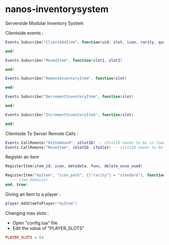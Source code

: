 # nanos-inventorysystem
Serverside Modular Inventory System

Clientside events :

```lua
Events.Subscribe("ClientAddItem", function(uid, slot, icon, rarity, quantity, stackable)

end)

Events.Subscribe("MovedItem", function(slot1, slot2)

end)

Events.Subscribe("RemoveInventoryItem", function(slot)

end)

Events.Subscribe("DecrementInventoryItem", function(slot)

end)

Events.Subscribe("IncrementInventoryItem", function(slot)

end)
```

Clientside To Server Remote Calls :
```lua
Events.CallRemote("OnItemUsed", sSlotID) -- sSlotID needs to be in lowercase
Events.CallRemote("MoveItem", sSlotID, iToSlot) -- sSlotID needs to be in lowercase
```

Register an item
```lua
RegisterItem(item_id, icon, metadata, func, delete_once_used)

RegisterItem("myItem", "icon_path", {["rarity"] = "standard"}, function(player, uItemId)
   -- item behavior
end, true)
```
Giving an item to a player :
```lua
player:AddItemToPlayer("myItem")
```

Changing max slots :
 - Open "config.lua" file
- Edit the value of "PLAYER_SLOTS"
```lua
PLAYER_SLOTS = 64
```
